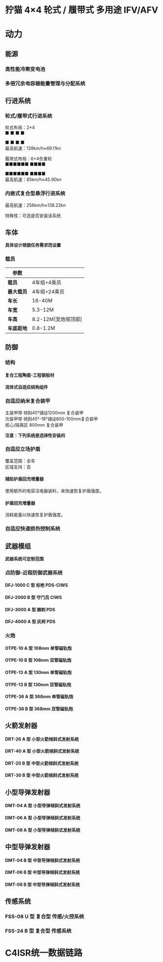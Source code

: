 # 狞猫 4×4 轮式 / 履带式 多用途 IFV/AFV

# 动力

## 能源

### 高性能冷聚变电池

### 多倍冗余电容器能量管理与分配系统

## 行进系统

### 轮式/履带式行进系统

轮式布局：2×4  
■    ■    ■    ■  

■    ■    ■    ■  
最高航速：128km/h≈69.11kn



履带式布局：6+4负重轮  
■■■■■■      ■■■■  

■■■■■■      ■■■■  
最高航速：85km/h≈45.90kn  

### 内嵌式复合型悬浮行进系统

最高航速：256km/h≈138.22kn  

特殊性：可选是否安装该系统

## 车体

**具体设计根据任务需求而设置**

### 载员

| **参数** |                     |
| ------------ | ------------------- |
| **载员**     | 4车组+4乘员         |
| **最大载员**| 4车组+24乘员 |
| **车长**     | 16-40M               |
| **车宽**     | 5.3-12M                |
| **车高**     | 8.2-12M[至炮塔顶部] |
| **车底距地** | 0.8-1.2M            |

## 防御

### 结构

#### 复合工程陶瓷-工程钢板材

#### 流体式自适应结构组件



### 自适应纳米复合装甲

主装甲带 倾斜45°铺设1200mm 复合装甲  
次装甲带 倾斜45°-18°铺设600-100mm复合装甲   
核心/隔离区 800mm 复合装甲   



**注意：下列系统是选择性安装的**

### 自适应立场护盾

覆盖范围：全车  
区域支持：否  

#### 辅助护盾回充增量器

使用额外的电容注电器装料，来快速恢复护盾强度。

#### 护盾回充增量器

消耗能量以快速恢复护盾强度。

### 自适应快速损伤控制系统



## 武器模组

**武器系统可定制范围**

### 点防御-近程防御武器系统

#### DFJ-1000 C 型 标枪 PDS-CIWS

####  DFJ-2000 B 型 守门员 CIWS

#### DFJ-3000 A 型 棘刺 PDS

#### DFJ-4000 A 型 灰烬 PDS

### 火炮

#### OTPE-10 A 型 108mm 单管磁轨炮
#### OTPE-10 B 型 108mm 双管磁轨炮
#### OTPE-13 A 型 130mm 单管磁轨炮
#### OTPE-13 B 型 130mm 双管磁轨炮
#### OTPE-36 A 型 368mm 单管磁轨炮
#### OTPE-36 B 型 368mm 双管磁轨炮

## 火箭发射器

#### DRT-26 A 型 小型火箭倾斜式发射系统

#### DRT-40 A 型 小型火箭倾斜式发射系统

#### DRT-20 B 型 中型火箭倾斜式发射系统

#### DRT-30 B 型 中型火箭倾斜式发射系统

## 小型导弹发射器

#### DMT-04 A 型 小型导弹倾斜式发射系统

#### DMT-06 A 型 小型导弹倾斜式发射系统

#### DMT-08 A 型 小型导弹倾斜式发射系统

## 中型导弹发射器

#### DMT-04 B 型 中型导弹倾斜式发射系统

#### DMT-06 B 型 中型导弹倾斜式发射系统

#### DMT-08 B 型 中型导弹倾斜式发射系统



## 传感系统

### FSS-08 U 型 复合型 传感/火控系统

### FSS-24 B 型 复合型 传感系统



#  C4ISR统一数据链路